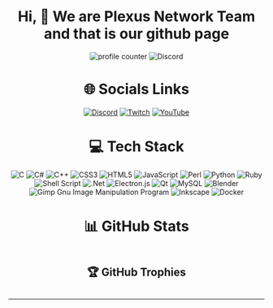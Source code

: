 
<h1 align="center" id="hi-we-are-plexus-network-team-and-that-is-our-github-page">Hi, 👋 We are Plexus Network Team and that is our github page</h1>
<p align="center"><img src="https://komarev.com/ghpvc/?username=PlexusNetworkSystem&amp;label=Profile+Views&amp;color=3E9FEF" alt="profile counter">
<img src="https://img.shields.io/discord/939514422613901352?label=Discord" alt="Discord"></p>
<h1 align="center" id="-socials-links">🌐 Socials Links</h1>
<p align="center"><a href="https://discord.gg/dkVgDuS5AY"><img src="https://img.shields.io/badge/Discord-%237289DA.svg?logo=discord&amp;logoColor=white" alt="Discord"></a> <a href="https://twitch.tv/plexus_system"><img src="https://img.shields.io/badge/Twitch-%239146FF.svg?logo=Twitch&amp;logoColor=white" alt="Twitch"></a> <a href="https://www.youtube.com/channel/UC_YNbfCMFmSeYsK2_i1HR-Q"><img src="https://img.shields.io/badge/YouTube-%23FF0000.svg?logo=YouTube&amp;logoColor=white" alt="YouTube"></a> </p>
<h1 align="center" id="-tech-stack">💻 Tech Stack</h1>
<p align="center"><img src="https://img.shields.io/badge/c-%2300599C.svg?style=for-the-badge&amp;logo=c&amp;logoColor=white" alt="C"> <img src="https://img.shields.io/badge/c%23-%23239120.svg?style=for-the-badge&amp;logo=c-sharp&amp;logoColor=white" alt="C#"> <img src="https://img.shields.io/badge/c++-%2300599C.svg?style=for-the-badge&amp;logo=c%2B%2B&amp;logoColor=white" alt="C++"> <img src="https://img.shields.io/badge/css3-%231572B6.svg?style=for-the-badge&amp;logo=css3&amp;logoColor=white" alt="CSS3"> <img src="https://img.shields.io/badge/html5-%23E34F26.svg?style=for-the-badge&amp;logo=html5&amp;logoColor=white" alt="HTML5"> <img src="https://img.shields.io/badge/javascript-%23323330.svg?style=for-the-badge&amp;logo=javascript&amp;logoColor=%23F7DF1E" alt="JavaScript"> <img src="https://img.shields.io/badge/perl-%2339457E.svg?style=for-the-badge&amp;logo=perl&amp;logoColor=white" alt="Perl"> <img src="https://img.shields.io/badge/python-3670A0?style=for-the-badge&amp;logo=python&amp;logoColor=ffdd54" alt="Python"> <img src="https://img.shields.io/badge/ruby-%23CC342D.svg?style=for-the-badge&amp;logo=ruby&amp;logoColor=white" alt="Ruby"> <img src="https://img.shields.io/badge/shell_script-%23121011.svg?style=for-the-badge&amp;logo=gnu-bash&amp;logoColor=white" alt="Shell Script"> <img src="https://img.shields.io/badge/.NET-5C2D91?style=for-the-badge&amp;logo=.net&amp;logoColor=white" alt=".Net"> <img src="https://img.shields.io/badge/Electron-191970?style=for-the-badge&amp;logo=Electron&amp;logoColor=white" alt="Electron.js"> <img src="https://img.shields.io/badge/Qt-%23217346.svg?style=for-the-badge&amp;logo=Qt&amp;logoColor=white" alt="Qt"> <img src="https://img.shields.io/badge/mysql-%2300f.svg?style=for-the-badge&amp;logo=mysql&amp;logoColor=white" alt="MySQL"> <img src="https://img.shields.io/badge/blender-%23F5792A.svg?style=for-the-badge&amp;logo=blender&amp;logoColor=white" alt="Blender"> <img src="https://img.shields.io/badge/Gimp-657D8B?style=for-the-badge&amp;logo=gimp&amp;logoColor=FFFFFF" alt="Gimp Gnu Image Manipulation Program"> <img src="https://img.shields.io/badge/Inkscape-e0e0e0?style=for-the-badge&amp;logo=inkscape&amp;logoColor=080A13" alt="Inkscape"> <img src="https://img.shields.io/badge/docker-%230db7ed.svg?style=for-the-badge&amp;logo=docker&amp;logoColor=white" alt="Docker"></p>
<h1 align="center" id="-github-stats">📊 GitHub Stats</h1>
<p align="center"><img src="https://github-readme-stats.vercel.app/api?username=PlexusNetworkSystem&amp;theme=dark&amp;hide_border=false&amp;include_all_commits=true&amp;count_private=false" alt=""><br/>
<img src="https://github-readme-streak-stats.herokuapp.com/?user=PlexusNetworkSystem&amp;theme=dark&amp;hide_border=false" alt=""><br/>
<img src="https://github-readme-stats.vercel.app/api/top-langs/?username=PlexusNetworkSystem&amp;theme=dark&amp;hide_border=false&amp;include_all_commits=true&amp;count_private=false&amp;layout=compact" alt=""></p>
<h2 align="center" id="-github-trophies">🏆 GitHub Trophies</h2>
<p align="center"><img src="https://github-profile-trophy.vercel.app/?username=PlexusNetworkSystem&amp;theme=gruvbox&amp;no-frame=true&amp;no-bg=false&amp;margin-w=4" alt=""></p>
<hr>
 
